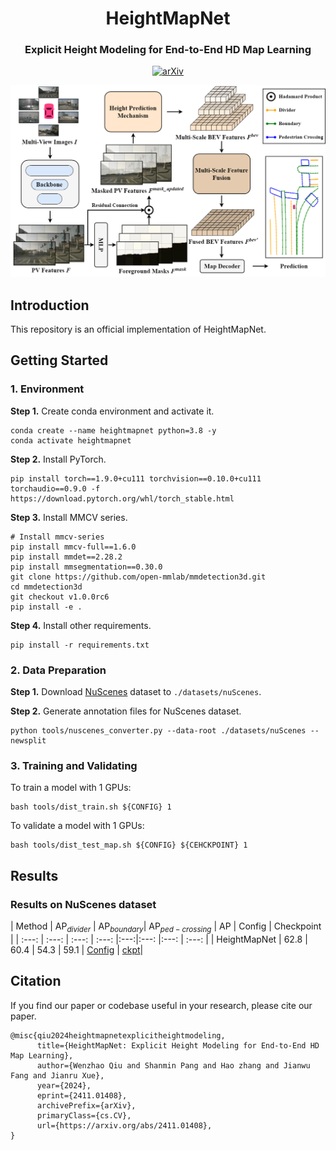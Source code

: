 <div align="center">
  <h1>HeightMapNet</h1>
  
  <h3>Explicit Height Modeling for End-to-End HD Map Learning </h3>
  
  [![arXiv](https://img.shields.io/badge/arXiv-Paper-<COLOR>.svg)](https://arxiv.org/abs/2411.01408)
  
  <img src="./assets/pipeline.png" width="950px">
</div>

## Introduction
This repository is an official implementation of HeightMapNet.

## Getting Started
### 1. Environment
**Step 1.** Create conda environment and activate it.

```
conda create --name heightmapnet python=3.8 -y
conda activate heightmapnet
```

**Step 2.** Install PyTorch.

```
pip install torch==1.9.0+cu111 torchvision==0.10.0+cu111 torchaudio==0.9.0 -f https://download.pytorch.org/whl/torch_stable.html
```

**Step 3.** Install MMCV series.

```
# Install mmcv-series
pip install mmcv-full==1.6.0
pip install mmdet==2.28.2
pip install mmsegmentation==0.30.0
git clone https://github.com/open-mmlab/mmdetection3d.git
cd mmdetection3d
git checkout v1.0.0rc6 
pip install -e .
```

**Step 4.** Install other requirements.

```
pip install -r requirements.txt
```

### 2. Data Preparation
**Step 1.** Download [NuScenes](https://www.nuscenes.org/download) dataset to `./datasets/nuScenes`.

**Step 2.** Generate annotation files for NuScenes dataset.

```
python tools/nuscenes_converter.py --data-root ./datasets/nuScenes --newsplit
```

### 3. Training and Validating
To train a model with 1 GPUs:

```
bash tools/dist_train.sh ${CONFIG} 1
```

To validate a model with 1 GPUs:

```
bash tools/dist_test_map.sh ${CONFIG} ${CEHCKPOINT} 1
```


## Results


### Results on NuScenes dataset

| Method | $\mathrm{AP}_{divider}$ | $\mathrm{AP}_{boundary}$| $\mathrm{AP}_{ped-crossing}$ | $\mathrm{AP}$ | Config |  Checkpoint |
| :---: |   :---:  |  :---:  | :---:      |:---:|:---: |:---:   | :---:      |
| HeightMapNet | 62.8 | 60.4 | 54.3 | 59.1 | [Config](./projects/configs/heightmapnet.py) | [ckpt](https://1drv.ms/u/c/692c490b253a5349/EXv-25477lNFtpPMd06oOE4BLaljyJxPMjnnQOp8ANU2lg?e=aABvna)|

## Citation
If you find our paper or codebase useful in your research, please cite our paper.
```
@misc{qiu2024heightmapnetexplicitheightmodeling,
      title={HeightMapNet: Explicit Height Modeling for End-to-End HD Map Learning}, 
      author={Wenzhao Qiu and Shanmin Pang and Hao zhang and Jianwu Fang and Jianru Xue},
      year={2024},
      eprint={2411.01408},
      archivePrefix={arXiv},
      primaryClass={cs.CV},
      url={https://arxiv.org/abs/2411.01408}, 
}
```
